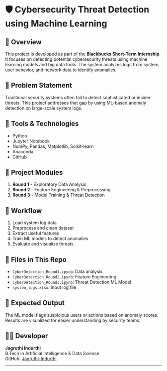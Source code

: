 # 🛡️ Cybersecurity Threat Detection using Machine Learning

## 📌 Overview
This project is developed as part of the **Blackbucks Short-Term Internship**. It focuses on detecting potential cybersecurity threats using machine learning models and big data tools. The system analyzes logs from system, user behavior, and network data to identify anomalies.

## 🎯 Problem Statement
Traditional security systems often fail to detect sophisticated or insider threats. This project addresses that gap by using ML-based anomaly detection on large-scale system logs.

## 🧰 Tools & Technologies
- Python
- Jupyter Notebook
- NumPy, Pandas, Matplotlib, Scikit-learn
- Anaconda
- GitHub

## 🧩 Project Modules
1. **Round 1** - Exploratory Data Analysis
2. **Round 2** - Feature Engineering & Preprocessing
3. **Round 3** - Model Training & Threat Detection

## 🔁 Workflow
1. Load system log data
2. Preprocess and clean dataset
3. Extract useful features
4. Train ML models to detect anomalies
5. Evaluate and visualize threats

## 📂 Files in This Repo
- `CyberDetection_Round1.ipynb`: Data analysis
- `CyberDetection_Round2.ipynb`: Feature Engineering
- `CyberDetection_Round3.ipynb`: Threat Detection ML Model
- `system_logs.xlsx`: Input log file

## 📌 Expected Output
The ML model flags suspicious users or actions based on anomaly scores. Results are visualized for easier understanding by security teams.

## 👩‍💻 Developer
**Jagruthi Indurthi**  
B.Tech in Artificial Intelligence & Data Science  
GitHub: [Jagruthi-Indurthi](https://github.com/Jagruthi-Indurthi)

---

